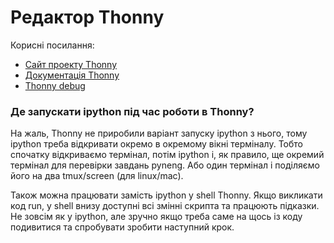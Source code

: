 # Редактор Thonny

Корисні посилання:

* [Сайт проекту Thonny](https://thonny.org/)
* [Документація Thonny](https://github.com/thonny/thonny/wiki)
* [Thonny debug](https://github.com/thonny/thonny/blob/master/thonny/plugins/help/debuggers.rst)



### Де запускати ipython під час роботи в Thonny?

На жаль, Thonny не приробили варіант запуску ipython з нього, тому ipython
треба відкривати окремо в окремому вікні терміналу. Тобто спочатку відкриваємо
термінал, потім ipython і, як правило, ще окремий термінал для перевірки
завдань pyneng. Або один термінал і поділяємо його на два tmux/screen (для linux/mac).

Також можна працювати замість ipython у shell Thonny. Якщо викликати код run, у
shell внизу доступні всі змінні скрипта та працюють підказки. Не зовсім як у
ipython, але зручно якщо треба саме на щось із коду подивитися та спробувати
зробити наступний крок.

